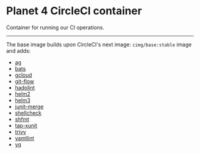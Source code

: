 
# Planet 4 CircleCI container

Container for running our CI operations.

---

The base image builds upon CircleCI's next image: `cimg/base:stable` image and adds:
-   [ag](https://github.com/ggreer/the_silver_searcher)
-   [bats](https://www.npmjs.com/package/bats)
-   [gcloud](https://cloud.google.com/sdk/docs/#install_the_latest_cloud_tools_version_cloudsdk_current_version)
-   [git-flow](https://github.com/petervanderdoes/gitflow-avh)
-   [hadolint](https://github.com/hadolint/hadolint)
-   [helm2](https://github.com/kubernetes/helm)
-   [helm3](https://github.com/kubernetes/helm)
-   [junit-merge](https://www.npmjs.com/package/junit-merge)
-   [shellcheck](https://github.com/koalaman/shellcheck)
-   [shfmt](https://github.com/mvdan/sh)
-   [tap-xunit](https://github.com/aghassemi/tap-xunit)
-   [trivy](https://github.com/knqyf263/trivy)
-   [yamllint](https://pypi.org/project/yamllint)
-   [yq](https://pypi.org/project/yq)
